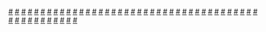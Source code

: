 <a href="https://houhuayuan.vip/%e7%88%b1%e4%b8%8a%e5%a6%b9%e5%a6%b9-%e7%ac%ac%e5%9b%9b%e7%ab%a0">#</a>   <a href="https://houhuayuan.vip/%e6%ac%a7%e5%b0%bc%e5%b8%8c%e7%91%9e%e4%ba%9a%e5%b8%9d%e5%9b%bd%e7%af%87-%e7%ac%ac%e4%b8%80%e7%ab%a0">#</a>   <a href="https://houhuayuan.vip/%e9%bb%84%e8%89%b2%e7%a7%81%e6%b3%95%e5%88%b6%e8%a3%81%e8%80%85-%e7%ac%ac%e4%ba%8c%e7%ab%a0">#</a>   <a href="https://houhuayuan.vip/%e4%b8%8d%e5%b0%8f%e5%bf%83%e8%bd%ac%e7%94%9f%e6%88%90%e9%ad%85%e9%ad%94-%e7%ac%ac%e4%b8%80%e7%ab%a0">#</a>   <a href="https://houhuayuan.vip/%e7%88%b1%e4%b8%8a%e5%a6%b9%e5%a6%b9-%e7%ac%ac%e4%b8%89%e7%ab%a0">#</a>   <a href="https://houhuayuan.vip/%e4%b8%80%e5%8f%aa%e5%85%b1%e4%ba%ab%e7%bb%92%e5%b8%83%e7%90%83-%e7%ac%ac%e5%85%ab%e7%ab%a0">#</a>   <a href="https://houhuayuan.vip/%e7%a5%9e%e5%b7%9e%e4%b9%8b%e5%9b%bd-%e7%95%aa%e5%a4%96%e4%b8%89">#</a>   <a href="https://houhuayuan.vip/%e5%85%bb%e6%ae%96%e5%9c%ba-%e7%ac%ac%e4%b8%89%e7%ab%a0">#</a>   <a href="https://houhuayuan.vip/%e6%a2%a6%e9%ad%87%e8%b0%83%e6%95%99%e5%b8%88-%e7%ac%ac%e4%b8%80%e7%ab%a0">#</a>   <a href="https://houhuayuan.vip/24%e7%a6%81%e6%97%a0%e9%99%90h%e6%b8%b8%e6%88%8f-%e7%ac%ac%e4%ba%8c%e5%8d%81%e4%b8%89%e7%ab%a0">#</a>   <a href="https://houhuayuan.vip/%e7%88%b1%e4%b8%8a%e5%a6%b9%e5%a6%b9-%e7%ac%ac%e4%ba%8c%e7%ab%a0">#</a>   <a href="https://houhuayuan.vip/%e7%a5%9e%e5%b7%9e%e4%b9%8b%e5%9b%bd-%e7%ac%ac%e5%9b%9b%e7%ab%a0">#</a>   <a href="https://houhuayuan.vip/%e9%b1%bc%e9%b1%bc%e7%9a%84%e5%bf%ab%e4%b9%90%e6%97%a5%e5%b8%b8-%e7%ac%ac%e4%ba%94%e7%ab%a0">#</a>   <a href="https://houhuayuan.vip/%e7%a5%9e%e5%b7%9e%e4%b9%8b%e5%9b%bd-%e7%95%aa%e5%a4%96%e4%ba%8c">#</a>   <a href="https://houhuayuan.vip/%e7%88%b1%e4%b8%8a%e5%a6%b9%e5%a6%b9-%e7%ac%ac%e4%b8%80%e7%ab%a0">#</a>   <a href="https://houhuayuan.vip/%e9%bb%84%e8%89%b2%e7%a7%81%e6%b3%95%e5%88%b6%e8%a3%81%e8%80%85-%e7%ac%ac%e4%b8%80%e7%ab%a0">#</a>   <a href="https://houhuayuan.vip/%e6%9c%ab%e6%97%a5%e4%b9%8b%e5%89%8d-%e7%ac%ac%e5%9b%9b%e8%87%b3%e4%b8%83%e7%ab%a0">#</a>   <a href="https://houhuayuan.vip/%e9%b1%bc%e9%b1%bc%e7%9a%84%e5%bf%ab%e4%b9%90%e6%97%a5%e5%b8%b8-%e7%ac%ac%e5%9b%9b%e7%ab%a0">#</a>   <a href="https://houhuayuan.vip/24%e7%a6%81%e6%97%a0%e9%99%90h%e6%b8%b8%e6%88%8f-%e7%ac%ac%e4%ba%8c%e5%8d%81%e4%ba%8c%e7%ab%a0">#</a>   <a href="https://houhuayuan.vip/%e9%9b%8c%e6%80%a7%e7%8c%ab%e6%9c%ba%e6%a2%b0%e8%83%b6%e8%a1%a3-%e7%ac%ac%e4%b8%80%e7%ab%a0">#</a>   <a href="https://houhuayuan.vip/%e5%85%bb%e6%ae%96%e5%9c%ba-%e7%ac%ac%e4%ba%8c%e7%ab%a0">#</a>   <a href="https://houhuayuan.vip/%e7%89%b9%e5%b7%a5%e7%9a%84%e7%89%b9%e5%88%ab%e4%bb%bb%e5%8a%a1-%e7%ac%ac%e4%ba%94%e7%ab%a0">#</a>   <a href="https://houhuayuan.vip/%e7%8e%84%e5%a4%a9%e7%ad%96-%e7%ac%ac%e4%ba%8c%e7%ab%a0">#</a>   <a href="https://houhuayuan.vip/24%e7%a6%81%e6%97%a0%e9%99%90h%e6%b8%b8%e6%88%8f-%e7%ac%ac%e4%ba%8c%e5%8d%81%e4%b8%80%e7%ab%a0">#</a>   <a href="https://houhuayuan.vip/%e7%8c%8e%e6%89%8b%e4%b8%8e%e7%8c%8e%e7%89%a9-%e7%ac%ac%e5%8d%81%e4%b8%80%e7%ab%a0">#</a>   <a href="https://houhuayuan.vip/%e6%ac%b2%e6%9c%9b%e8%af%97%e7%ab%a0-%e7%ac%ac%e4%ba%8c%e7%ab%a0">#</a>   <a href="https://houhuayuan.vip/%e6%99%ae%e9%80%9a%e7%94%b7%e5%ad%a9%e5%ad%90%e5%8f%aa%e6%83%b3%e8%bf%87%e5%b9%b3%e9%9d%99%e7%9a%84%e5%a5%b3%e8%a3%85%e7%94%9f%e6%b4%bb-%e7%ac%ac%e4%b8%80%e7%ab%a0">#</a>   <a href="https://houhuayuan.vip/%e7%8c%8e%e6%89%8b%e4%b8%8e%e7%8c%8e%e7%89%a9-%e7%ac%ac%e5%8d%81%e7%ab%a0">#</a>   <a href="https://houhuayuan.vip/%e9%b1%bc%e9%b1%bc%e7%9a%84%e5%bf%ab%e4%b9%90%e6%97%a5%e5%b8%b8-%e7%ac%ac%e4%b8%89%e7%ab%a0">#</a>   <a href="https://houhuayuan.vip/%e7%8e%84%e5%a4%a9%e7%ad%96-%e7%ac%ac%e4%b8%80%e7%ab%a0">#</a>   <a href="https://houhuayuan.vip/%e7%a5%9e%e5%b7%9e%e4%b9%8b%e5%9b%bd-%e7%95%aa%e5%a4%96%e4%b8%80">#</a>   <a href="https://houhuayuan.vip/24%e7%a6%81%e6%97%a0%e9%99%90h%e6%b8%b8%e6%88%8f-%e7%ac%ac%e4%ba%8c%e5%8d%81%e7%ab%a0">#</a>   <a href="https://houhuayuan.vip/%e9%b1%bc%e9%b1%bc%e7%9a%84%e5%bf%ab%e4%b9%90%e6%97%a5%e5%b8%b8-%e7%ac%ac%e4%ba%8c%e7%ab%a0">#</a>   <a href="https://houhuayuan.vip/%e6%9c%ab%e6%97%a5%e4%b9%8b%e5%89%8d-%e7%ac%ac%e4%b8%80%e8%87%b3%e4%b8%89%e7%ab%a0">#</a>   <a href="https://houhuayuan.vip/24%e7%a6%81%e6%97%a0%e9%99%90h%e6%b8%b8%e6%88%8f-%e7%ac%ac%e5%8d%81%e4%b9%9d%e7%ab%a0">#</a>   <a href="https://houhuayuan.vip/%e7%a9%bf%e8%b6%8a%e5%88%b0%e5%8f%aa%e6%9c%89%e5%a5%b3%e4%ba%ba%e7%9a%84%e4%b8%96%e7%95%8c-%e7%ac%ac%e5%8d%81%e5%9b%9b%e7%ab%a0">#</a>   <a href="https://houhuayuan.vip/%e6%ac%b2%e6%9c%9b%e8%af%97%e7%ab%a0-%e7%ac%ac%e4%b8%80%e7%ab%a0">#</a>   <a href="https://houhuayuan.vip/%e9%b1%bc%e9%b1%bc%e7%9a%84%e5%bf%ab%e4%b9%90%e6%97%a5%e5%b8%b8-%e7%ac%ac%e4%b8%80%e7%ab%a0">#</a>   <a href="https://houhuayuan.vip/%e8%a2%ab%e5%b0%8f%e5%ad%a9%e5%ad%90%e7%8e%a9%e5%bc%84%e7%9a%84%e4%bc%aa%e5%a8%98-%e7%ac%ac%e4%ba%8c%e7%ab%a0">#</a>   <a href="https://houhuayuan.vip/%e7%8c%8e%e6%89%8b%e4%b8%8e%e7%8c%8e%e7%89%a9-%e7%ac%ac%e4%b9%9d%e7%ab%a0">#</a>   <a href="https://houhuayuan.vip/%e7%94%b7%e5%ad%a9%e5%ad%90%e5%81%9a%e8%bf%99%e7%a7%8d%e4%ba%8b%e6%98%af%e5%be%88%e5%a5%87%e6%80%aa%e7%9a%84%e5%90%a7-%e7%ac%ac%e4%ba%8c%e5%8d%81%e4%b8%80%e7%ab%a0">#</a>   <a href="https://houhuayuan.vip/%e7%a5%9e%e5%b7%9e%e4%b9%8b%e5%9b%bd-%e7%ac%ac%e4%b8%89%e7%ab%a0">#</a>   <a href="https://houhuayuan.vip/%e6%ac%a7%e5%b0%bc%e5%b8%8c%e7%91%9e%e4%ba%9a-%e5%85%84%e5%bc%9f%e5%a7%90%e5%a6%b9-%e7%ac%ac%e5%85%ad%e7%ab%a0">#</a>   <a href="https://houhuayuan.vip/%e7%a5%9e%e5%b7%9e%e4%b9%8b%e5%9b%bd-%e7%ac%ac%e4%b8%80%e8%87%b3%e4%ba%8c%e7%ab%a0">#</a>   <a href="https://houhuayuan.vip/%e7%a9%bf%e8%b6%8a%e5%88%b0%e5%8f%aa%e6%9c%89%e5%a5%b3%e4%ba%ba%e7%9a%84%e4%b8%96%e7%95%8c-%e7%ac%ac%e5%8d%81%e4%b8%89%e7%ab%a0">#</a>   <a href="https://houhuayuan.vip/%e7%8c%8e%e6%89%8b%e4%b8%8e%e7%8c%8e%e7%89%a9-%e7%ac%ac%e5%85%ab%e7%ab%a0">#</a>   <a href="https://houhuayuan.vip/%e8%8f%8a%e8%8a%b1%e7%9a%84%e9%80%89%e7%a7%8d%e4%b8%8e%e5%9f%b9%e8%82%b2%e6%89%8b%e5%86%8c">#</a>   <a href="https://houhuayuan.vip/t%e6%a2%a6%e7%9a%84%e6%97%a0%e7%94%a8%e7%9f%a5%e8%af%86-%e7%81%8c%e8%82%a0">#</a>   <a href="https://houhuayuan.vip/%e7%a9%bf%e8%b6%8a%e5%88%b0%e5%8f%aa%e6%9c%89%e5%a5%b3%e4%ba%ba%e7%9a%84%e4%b8%96%e7%95%8c-%e7%ac%ac%e5%8d%81%e4%ba%8c%e7%ab%a0">#</a>   <a href="https://houhuayuan.vip/24%e7%a6%81%e6%97%a0%e9%99%90h%e6%b8%b8%e6%88%8f-%e7%ac%ac%e5%8d%81%e5%85%ab%e7%ab%a0">#</a>   